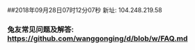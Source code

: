 ##2018年09月28日07时12分07秒 新址: 104.248.219.58
### 兔友常见问题及解答: https://github.com/wanggonging/d/blob/w/FAQ.md

